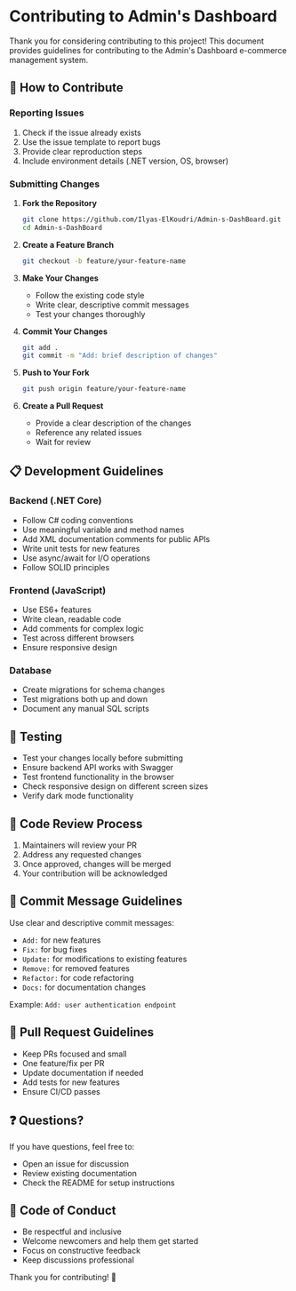 # Contributing to Admin's Dashboard

Thank you for considering contributing to this project! This document provides guidelines for contributing to the Admin's Dashboard e-commerce management system.

## 🚀 How to Contribute

### Reporting Issues

1. Check if the issue already exists
2. Use the issue template to report bugs
3. Provide clear reproduction steps
4. Include environment details (.NET version, OS, browser)

### Submitting Changes

1. **Fork the Repository**
   ```bash
   git clone https://github.com/Ilyas-ElKoudri/Admin-s-DashBoard.git
   cd Admin-s-DashBoard
   ```

2. **Create a Feature Branch**
   ```bash
   git checkout -b feature/your-feature-name
   ```

3. **Make Your Changes**
   - Follow the existing code style
   - Write clear, descriptive commit messages
   - Test your changes thoroughly

4. **Commit Your Changes**
   ```bash
   git add .
   git commit -m "Add: brief description of changes"
   ```

5. **Push to Your Fork**
   ```bash
   git push origin feature/your-feature-name
   ```

6. **Create a Pull Request**
   - Provide a clear description of the changes
   - Reference any related issues
   - Wait for review

## 📋 Development Guidelines

### Backend (.NET Core)

- Follow C# coding conventions
- Use meaningful variable and method names
- Add XML documentation comments for public APIs
- Write unit tests for new features
- Use async/await for I/O operations
- Follow SOLID principles

### Frontend (JavaScript)

- Use ES6+ features
- Write clean, readable code
- Add comments for complex logic
- Test across different browsers
- Ensure responsive design

### Database

- Create migrations for schema changes
- Test migrations both up and down
- Document any manual SQL scripts

## 🧪 Testing

- Test your changes locally before submitting
- Ensure backend API works with Swagger
- Test frontend functionality in the browser
- Check responsive design on different screen sizes
- Verify dark mode functionality

## 💬 Code Review Process

1. Maintainers will review your PR
2. Address any requested changes
3. Once approved, changes will be merged
4. Your contribution will be acknowledged

## 📝 Commit Message Guidelines

Use clear and descriptive commit messages:

- `Add:` for new features
- `Fix:` for bug fixes
- `Update:` for modifications to existing features
- `Remove:` for removed features
- `Refactor:` for code refactoring
- `Docs:` for documentation changes

Example: `Add: user authentication endpoint`

## 🎯 Pull Request Guidelines

- Keep PRs focused and small
- One feature/fix per PR
- Update documentation if needed
- Add tests for new features
- Ensure CI/CD passes

## ❓ Questions?

If you have questions, feel free to:
- Open an issue for discussion
- Review existing documentation
- Check the README for setup instructions

## 📜 Code of Conduct

- Be respectful and inclusive
- Welcome newcomers and help them get started
- Focus on constructive feedback
- Keep discussions professional

Thank you for contributing! 🙏
